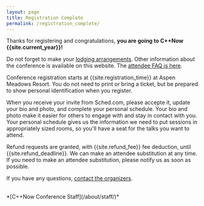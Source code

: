 ```yaml
---
layout: page
title: Registration Complete
permalink: /registration_complete/
---
```


Thanks for registering and congratulations, **you are going to C++Now {{site.current_year}}!**


Do not forget to make your [lodging arrangements](/location/lodging/). Other information about the conference is available on this website. The [attendee FAQ is here](/about/faq/#attendee-faq).

Conference registration starts at {{site.registration_time}} at Aspen Meadows Resort. You do not need to print or bring a ticket, but be prepared to show personal identification when you register.

When you receive your invite from Sched.com, please accepte it, update your bio and photo, and complete your personal schedule. Your bio and photo make it easier for others to engage with and stay in contact with you. Your personal schedule gives us the information we need to put sessions in appropriately sized rooms, so you'll have a seat for the talks you want to attend.

Refund requests are granted, with {{site.refund_fee}} fee deduction, until {{site.refund_deadline}}. We can make an attendee substitution at any time. If you need to make an attendee substitution, please notify us as soon as possible.

If you have any questions, [contact the organizers](/about/contact/).

<br>
*[C++Now Conference Staff](/about/staff/)*
